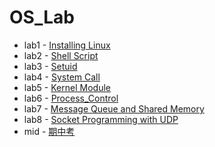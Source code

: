 # OS_Lab

* lab1 - [Installing Linux](<http://example.com/>)
* lab2 - [Shell Script](<http://example.com/>)
* lab3 - [Setuid](<http://example.com/>)
* lab4 - [System Call](<http://example.com/>)
* lab5 - [Kernel Module](<http://example.com/>)
* lab6 - [Process_Control](<http://example.com/>)
* lab7 - [Message Queue and Shared Memory](<http://example.com/>)
* lab8 - [Socket Programming with UDP](<http://example.com/>)
* mid - [期中考](<http://example.com/>)

